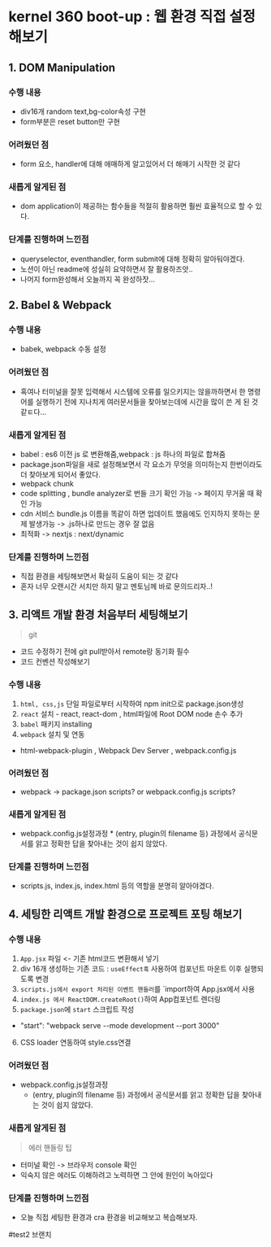 
# kernel 360 boot-up : 웹 환경 직접 설정해보기
## 1. DOM Manipulation
### 수행 내용
* div16개 random text,bg-color속성 구현
* form부분은 reset button만 구현
### 어려웠던 점
* form 요소, handler에 대해 애매하게 알고있어서 더 해매기 시작한 것 같다
### 새롭게 알게된 점
* dom application이 제공하는 함수들을 적절히 활용하면 훨씬 효율적으로 할 수 있다.
### 단계를 진행하며 느낀점
* queryselector, eventhandler, form submit에 대해 정확히 알아둬야겠다.
* 노션이 아닌 readme에 성실히 요약하면서 잘 활용하즈앗..
* 나머지 form완성해서 오늘까지 꼭 완성하잣...

## 2. Babel & Webpack
### 수행 내용 
* babek, webpack 수동 설정
### 어려웠던 점
* 혹여나 터미널을 잘못 입력해서 시스템에 오류를 일으키지는 않을까하면서 한 명령어를 실행하기 전에 지나치게 여러문서들을 찾아보는데에 시간을 많이 쓴 게 된 것 같ㅌ다...
### 새롭게 알게된 점
* babel : es6 이전 js 로 변환해줌,webpack : js 하나의 파일로 합쳐줌
* package.json파일을 새로 설정해보면서 각 요소가 무엇을 의미하는지 한번이라도 더 찾아보게 되어서 좋았다.
* webpack chunk
* code splitting , bundle analyzer로 번들 크기 확인 가능 -> 페이지 무거울 때 확인 가능 
* cdn 서비스  bundle.js 이름을 똑같이 하면 업데이트 했음에도 인지하지 못하는 문제 발생가능 -> .js하나로 만드는 경우 잘 없음
* 최적화 -> nextjs : next/dynamic
### 단계를 진행하며 느낀점
* 직접 환경을 세팅해보면서 확실히 도움이 되는 것 같다
* 혼자 너무 오랜시간 서치만 하지 말고 멘토님께 바로 문의드리자..!
## 3. 리액트 개발 환경 처음부터 세팅해보기
  
    
> git 
* 코드 수정하기 전에 git pull받아서 remote랑 동기화 필수 
* 코드 컨벤션 작성해보기
### 수행 내용
1. `html, css,js` 단일 파일로부터 시작하여 npm init으로 package.json생성
2. `react` 설치 - react, react-dom , html파일에 Root DOM node 손수 추가
3. `babel` 패키지 installing
4. `webpack` 설치 및 연동
- html-webpack-plugin , Webpack Dev Server , webpack.config.js
### 어려웠던 점
* webpack -> package.json scripts? or webpack.config.js scripts?
### 새롭게 알게된 점
   * webpack.config.js설정과정
    * (entry, plugin의 filename 등) 과정에서 공식문서를 앍고 정확한 답을 찾아내는 것이 쉽지 않았다. 
### 단계를 진행하며 느낀점
- scripts.js, index.js, index.html 등의 역할을 분명히 알아야겠다.

## 4. 세팅한 리액트 개발 환경으로 프로젝트 포팅 해보기
### 수행 내용 
1. `App.jsx` 파일 <- 기존 html코드 변환해서 넣기
2. div 16개 생성하는 기존 코드 : `useEffect훅` 사용하여 컴포넌트 마운트 이후 실행되도록 변경
3. `scripts.js에서 export 처리된 이벤트 핸들러`를  `import하여 App.jsx에서 사용
4. `index.js 에서 ReactDOM.createRoot()`하여 App컴포넌트 렌더링
5. `package.json`에 `start` 스크립트 작성
- "start": "webpack serve --mode development --port 3000"
6. CSS loader 연동하여 style.css연결
### 어려웠던 점
* webpack.config.js설정과정
    * (entry, plugin의 filename 등) 과정에서 공식문서를 앍고 정확한 답을 찾아내는 것이 쉽지 않았다.  
### 새롭게 알게된 점
> 에러 핸들링 팁
- 터미널 확인 -> 브라우저 console 확인
- 익숙지 않은 에러도 이해하려고 노력하면 그 안에 원인이 녹아있다 
### 단계를 진행하며 느낀점
* 오늘 직접 세팅한 환경과 cra 환경을 비교해보고 복습해보자.




#test2 브랜치 
